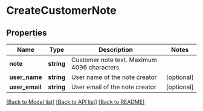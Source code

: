 # CreateCustomerNote

## Properties
 Name           | Type       | Description                                  | Notes      
----------------|------------|----------------------------------------------|------------
 **note**       | **string** | Customer note text. Maximum 4096 characters. |
 **user_name**  | **string** | User name of the note creator                | [optional] 
 **user_email** | **string** | User email of the note creator               | [optional] 

[[Back to Model list]](../../README.md#documentation-for-models) [[Back to API list]](../../README.md#documentation-for-api-endpoints) [[Back to README]](../../README.md)


